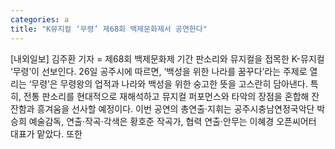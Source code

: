 ```yaml
---
categories: a
title: "K뮤지컬 ‘무령’ 제68회 백제문화제서 공연한다"
---
```

[내외일보] 김주환 기자 = 제68회 백제문화제 기간 판소리와 뮤지컬을 접목한 K-뮤지컬 ‘무령’이 선보인다. 26일 공주시에 따르면, ‘백성을 위한 나라를 꿈꾸다’라는 주제로 열리는 ‘무령’은 무령왕의 업적과 나라와 백성을 위한 숭고한 뜻을 고스란히 담아낸다. 특히, 전통 판소리를 현대적으로 재해석하고 뮤지컬 퍼포먼스와 타악의 장점을 혼합해 잔잔함과 흥겨움을 선사할 예정이다. 이번 공연의 총연출·지휘는 공주시충남연정국악단 박승희 예술감독, 연출·작곡·각색은 황호준 작곡가, 협력 연출·안무는 이혜경 오픈씨어터 대표가 맡았다. 또한